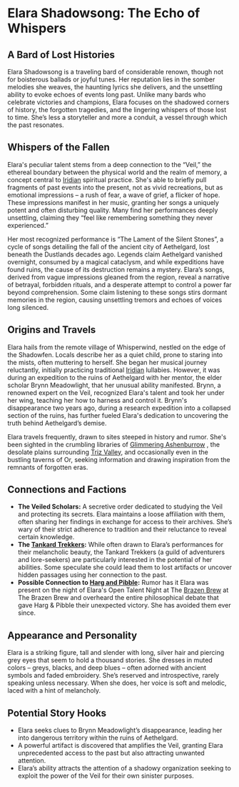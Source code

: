 # Elara Shadowsong: The Echo of Whispers

## A Bard of Lost Histories

Elara Shadowsong is a traveling bard of considerable renown, though not for boisterous ballads or joyful tunes. Her reputation lies in the somber melodies she weaves, the haunting lyrics she delivers, and the unsettling ability to evoke echoes of events long past. Unlike many bards who celebrate victories and champions, Elara focuses on the shadowed corners of history, the forgotten tragedies, and the lingering whispers of those lost to time. She’s less a storyteller and more a conduit, a vessel through which the past resonates.

## Whispers of the Fallen

Elara's peculiar talent stems from a deep connection to the “Veil,” the ethereal boundary between the physical world and the realm of memory, a concept central to [Iridian](/being/species/iridian.md) spiritual practice.  She's able to briefly pull fragments of past events into the present, not as vivid recreations, but as emotional impressions – a rush of fear, a wave of grief, a flicker of hope. These impressions manifest in her music, granting her songs a uniquely potent and often disturbing quality. Many find her performances deeply unsettling, claiming they “feel like remembering something they never experienced.”

Her most recognized performance is “The Lament of the Silent Stones”, a cycle of songs detailing the fall of the ancient city of Aethelgard, lost beneath the Dustlands decades ago. Legends claim Aethelgard vanished overnight, consumed by a magical cataclysm, and while expeditions have found ruins, the cause of its destruction remains a mystery. Elara’s songs, derived from vague impressions gleaned from the region, reveal a narrative of betrayal, forbidden rituals, and a desperate attempt to control a power far beyond comprehension. Some claim listening to these songs stirs dormant memories in the region, causing unsettling tremors and echoes of voices long silenced.

## Origins and Travels

Elara hails from the remote village of Whisperwind, nestled on the edge of the Shadowfen. Locals describe her as a quiet child, prone to staring into the mists, often muttering to herself. She began her musical journey reluctantly, initially practicing traditional [Iridian](/being/species/iridian.md) lullabies. However, it was during an expedition to the ruins of Aethelgard with her mentor, the elder scholar Brynn Meadowlight, that her unusual ability manifested. Brynn, a renowned expert on the Veil, recognized Elara's talent and took her under her wing, teaching her how to harness and control it. Brynn's disappearance two years ago, during a research expedition into a collapsed section of the ruins, has further fueled Elara's dedication to uncovering the truth behind Aethelgard’s demise.

Elara travels frequently, drawn to sites steeped in history and rumor. She's been sighted in the crumbling libraries of [Glimmering Ashenburrow](/geography/settlement/city/glimmering-ashenburrow.md) , the desolate plains surrounding [Triz Valley](/geography/settlement/city/triz-valley.md), and occasionally even in the bustling taverns of Or, seeking information and drawing inspiration from the remnants of forgotten eras.

## Connections and Factions

*   **The Veiled Scholars:** A secretive order dedicated to studying the Veil and protecting its secrets. Elara maintains a loose affiliation with them, often sharing her findings in exchange for access to their archives. She’s wary of their strict adherence to tradition and their reluctance to reveal certain knowledge.
*   **The [Tankard Trekkers](/structure/society/profession/tankard-trekkers.md):** While often drawn to Elara’s performances for their melancholic beauty, the Tankard Trekkers (a guild of adventurers and lore-seekers) are particularly interested in the potential of her abilities. Some speculate she could lead them to lost artifacts or uncover hidden passages using her connection to the past.
*   **Possible Connection to [Harg and Pibble](/geography/settlement/city/city-of-or/local/harg-and-pibble.md):** Rumor has it Elara was present on the night of Elara's Open Talent Night at The [Brazen Brew](/geography/settlement/city/city-of-or/consumable/brazen-brew.md) at The Brazen Brew and overheard the entire philosophical debate that gave Harg & Pibble their unexpected victory. She has avoided them ever since.

## Appearance and Personality

Elara is a striking figure, tall and slender with long, silver hair and piercing grey eyes that seem to hold a thousand stories. She dresses in muted colors – greys, blacks, and deep blues – often adorned with ancient symbols and faded embroidery.  She’s reserved and introspective, rarely speaking unless necessary. When she does, her voice is soft and melodic, laced with a hint of melancholy.

## Potential Story Hooks

*   Elara seeks clues to Brynn Meadowlight’s disappearance, leading her into dangerous territory within the ruins of Aethelgard.
*   A powerful artifact is discovered that amplifies the Veil, granting Elara unprecedented access to the past but also attracting unwanted attention.
*   Elara’s ability attracts the attention of a shadowy organization seeking to exploit the power of the Veil for their own sinister purposes.
